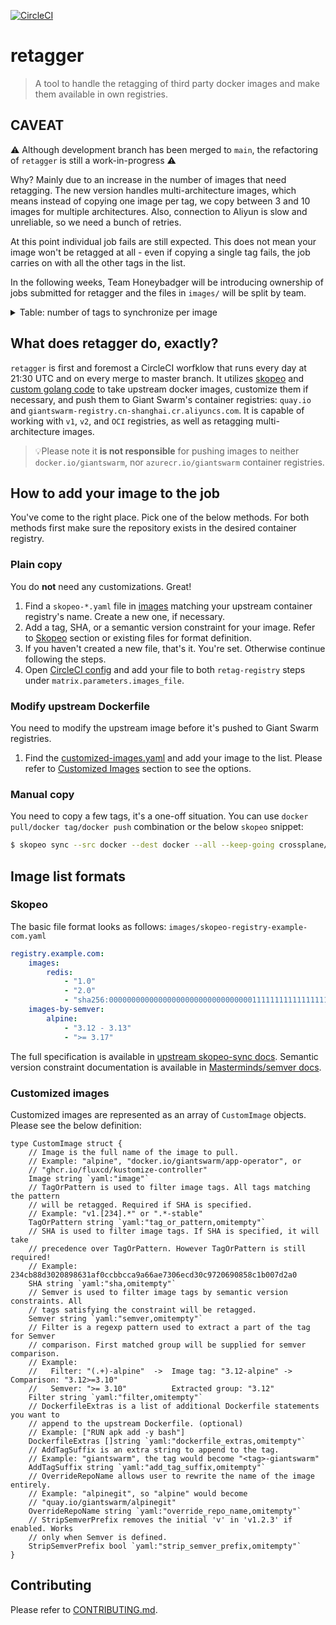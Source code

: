 [![CircleCI](https://circleci.com/gh/giantswarm/retagger.svg?style=shield)](https://circleci.com/gh/giantswarm/retagger)

# retagger

> A tool to handle the retagging of third party docker images and make them
  available in own registries.

## CAVEAT

⚠️ Although development branch has been merged to `main`, the refactoring of
`retagger` is still a work-in-progress ⚠️

Why? Mainly due to an increase in the number of images that need retagging. The
new version handles multi-architecture images, which means instead of copying
one image per tag, we copy between 3 and 10 images for multiple architectures.
Also, connection to Aliyun is slow and unreliable, so we need a bunch of
retries.

At this point individual job fails are still expected. This does not mean your
image won't be retagged at all - even if copying a single tag fails, the job
carries on with all the other tags in the list.

In the following weeks, Team Honeybadger will be introducing ownership of jobs
submitted for retagger and the files in `images/` will be split by team.

<details>

<summary>Table: number of tags to synchronize per image</summary>

Bear in mind, the numbers are **not multiplied** by number of available
architecture variants. The actual numbers are 3x to 10x higher.

- Total: 4080 images
- The percentages **in bold** add up to 50.39% of all images. These are **Top 21
  Positions** taking up over **half** of the retagging time.


| Name                                                             |   Count    | % of total |
|------------------------------------------------------------------|------------|------------|
|grafana/grafana                                                   |     189    | **4.63%**  |
|registry.k8s.io/kube-controller-manager                           |     154    | **3.77%**  |
|registry.k8s.io/kube-proxy                                        |     154    | **3.77%**  |
|bitnami/kubectl                                                   |     152    | **3.73%**  |
|fluent/fluent-bit                                                 |     109    | **2.67%**  |
|registry.k8s.io/kube-apiserver                                    |     107    | **2.62%**  |
|vault                                                             |     103    | **2.52%**  |
|quay.io/argoproj/argocd                                           |     102    | **2.50%**  |
|quay.io/calico/node                                               |      96    | **2.35%**  |
|quay.io/calico/cni                                                |      94    | **2.30%**  |
|quay.io/calico/kube-controllers                                   |      94    | **2.30%**  |
|quay.io/calico/pod2daemon-flexvol                                 |      94    | **2.30%**  |
|alpine                                                            |      93    | **2.28%**  |
|quay.io/calico/typha                                              |      90    | **2.21%**  |
|mcr.microsoft.com/oss/kubernetes/azure-cloud-controller-manager   |      81    | **1.99%**  |
|mcr.microsoft.com/oss/kubernetes/azure-cloud-node-manager         |      81    | **1.99%**  |
|prom/prometheus                                                   |      73    | **1.79%**  |
|registry.k8s.io/hyperkube                                         |      68    | **1.67%**  |
|quay.io/coreos/etcd                                               |      62    | **1.52%**  |
|quay.io/ceph/ceph                                                 |      60    | **1.47%**  |
|quay.io/jetstack/cert-manager-controller                          |      60    |   1.47%    |
|quay.io/jetstack/cert-manager-webhook                             |      60    |   1.47%    |
|quay.io/jetstack/cert-manager-cainjector                          |      57    |   1.40%    |
|kong                                                              |      52    |   1.27%    |
|aquasec/trivy                                                     |      51    |   1.25%    |
|envoyproxy/envoy                                                  |      44    |   1.08%    |
|quay.io/fairwinds/polaris                                         |      42    |   1.03%    |
|registry.k8s.io/cluster-api/cluster-api-controller                |      40    |   0.98%    |
|registry.k8s.io/cluster-api/kubeadm-bootstrap-controller          |      40    |   0.98%    |
|registry.k8s.io/cluster-api/kubeadm-control-plane-controller      |      40    |   0.98%    |
|ghcr.io/prymitive/karma                                           |      39    |   0.96%    |
|quay.io/prometheus-operator/prometheus-config-reloader            |      38    |   0.93%    |
|quay.io/prometheus-operator/prometheus-operator                   |      38    |   0.93%    |
|amazon/aws-efs-csi-driver                                         |      36    |   0.88%    |
|registry.k8s.io/cluster-api-azure/cluster-api-azure-controller    |      36    |   0.88%    |
|quay.io/fairwinds/goldilocks                                      |      31    |   0.76%    |
|aquasec/trivy-operator                                            |      29    |   0.71%    |
|quay.io/jetstack/cert-manager-acmesolver                          |      29    |   0.71%    |
|aquasec/kube-bench                                                |      27    |   0.66%    |
|curlimages/curl                                                   |      26    |   0.64%    |
|k8scloudprovider/openstack-cloud-controller-manager               |      26    |   0.64%    |
|k8scloudprovider/cinder-csi-plugin                                |      25    |   0.61%    |
|registry.k8s.io/dns/k8s-dns-node-cache                            |      25    |   0.61%    |
|grafana/loki                                                      |      24    |   0.59%    |
|grafana/promtail                                                  |      24    |   0.59%    |
|k8scloudprovider/octavia-ingress-controller                       |      24    |   0.59%    |
|openpolicyagent/conftest                                          |      24    |   0.59%    |
|quay.io/thanos/thanos                                             |      24    |   0.59%    |
|velero/velero                                                     |      24    |   0.59%    |
|bash                                                              |      23    |   0.56%    |
|quay.io/cilium/cilium                                             |      22    |   0.54%    |
|quay.io/cilium/hubble-relay                                       |      22    |   0.54%    |
|registry.k8s.io/sig-storage/csi-snapshotter                       |      22    |   0.54%    |
|mcr.microsoft.com/oss/azure/aad-pod-identity/mic                  |      21    |   0.51%    |
|mcr.microsoft.com/oss/azure/aad-pod-identity/nmi                  |      21    |   0.51%    |
|quay.io/jetstack/cert-manager-ctl                                 |      21    |   0.51%    |
|registry.k8s.io/sig-storage/csi-provisioner                       |      21    |   0.51%    |
|kong/kong-gateway                                                 |      20    |   0.49%    |
|aquasec/starboard-operator                                        |      19    |   0.47%    |
|grafana/grafana-image-renderer                                    |      19    |   0.47%    |
|registry.k8s.io/cluster-api-aws/cluster-api-aws-controller        |      19    |   0.47%    |
|cytopia/yamllint                                                  |      18    |   0.44%    |
|eu.gcr.io/k8s-artifacts-prod/autoscaling/cluster-autoscaler       |      18    |   0.44%    |
|mcr.microsoft.com/oss/kubernetes-csi/azuredisk-csi                |      18    |   0.44%    |
|mcr.microsoft.com/oss/kubernetes-csi/azurefile-csi                |      17    |   0.42%    |
|quay.io/cephcsi/cephcsi                                           |      17    |   0.42%    |
|registry.k8s.io/sig-storage/snapshot-controller                   |      17    |   0.42%    |
|busybox                                                           |      16    |   0.39%    |
|grafana/loki-canary                                               |      15    |   0.37%    |
|registry.k8s.io/kube-state-metrics/kube-state-metrics             |      15    |   0.37%    |
|registry.k8s.io/sig-storage/csi-attacher                          |      15    |   0.37%    |
|registry.k8s.io/sig-storage/csi-node-driver-registrar             |      15    |   0.37%    |
|bats/bats                                                         |      14    |   0.34%    |
|quay.io/jacksontj/promxy                                          |      14    |   0.34%    |
|amazon/opendistro-for-elasticsearch                               |      13    |   0.32%    |
|docker.elastic.co/kibana/kibana-oss                               |      13    |   0.32%    |
|ghcr.io/kyverno/policy-reporter-kyverno-plugin                    |      13    |   0.32%    |
|golang                                                            |      13    |   0.32%    |
|registry.k8s.io/descheduler/descheduler                           |      13    |   0.32%    |
|amazon/opendistro-for-elasticsearch-kibana                        |      12    |   0.29%    |
|gcr.io/k8s-staging-cloud-provider-gcp/gcp-compute-persistent-dis  |      12    |   0.29%    |
|prom/pushgateway                                                  |      12    |   0.29%    |
|registry.k8s.io/capi-openstack/capi-openstack-controller          |      12    |   0.29%    |
|registry.k8s.io/sig-storage/csi-resizer                           |      12    |   0.29%    |
|jimmidyson/configmap-reload                                       |      11    |   0.27%    |
|opensearchproject/opensearch                                      |      11    |   0.27%    |
|opensearchproject/opensearch-dashboards                           |      11    |   0.27%    |
|gcr.io/kubebuilder/kube-rbac-proxy                                |      10    |   0.25%    |
|registry.k8s.io/metrics-server/metrics-server                     |      10    |   0.25%    |
|registry.k8s.io/sig-storage/livenessprobe                         |      10    |   0.25%    |
|golang                                                            |       9    |   0.22%    |
|quay.io/prometheus/alertmanager                                   |       9    |   0.22%    |
|registry.k8s.io/coredns/coredns                                   |       9    |   0.22%    |
|registry.k8s.io/pause                                             |       9    |   0.22%    |
|amazon/aws-alb-ingress-controller                                 |       8    |   0.20%    |
|falcosecurity/falcosidekick                                       |       8    |   0.20%    |
|jettech/kube-webhook-certgen                                      |       8    |   0.20%    |
|quay.io/coreos/prometheus-config-reloader                         |       8    |   0.20%    |
|quay.io/coreos/prometheus-operator                                |       8    |   0.20%    |
|registry.k8s.io/addon-resizer                                     |       8    |   0.20%    |
|registry.k8s.io/autoscaling/vpa-admission-controller              |       8    |   0.20%    |
|registry.k8s.io/autoscaling/vpa-recommender                       |       8    |   0.20%    |
|registry.k8s.io/autoscaling/vpa-updater                           |       8    |   0.20%    |
|directxman12/k8s-prometheus-adapter-amd64                         |       7    |   0.17%    |
|falcosecurity/falco-driver-loader                                 |       7    |   0.17%    |
|registry.k8s.io/external-dns/external-dns                         |       7    |   0.17%    |
|crossplane/crossplane                                             |       6    |   0.15%    |
|falcosecurity/falco-exporter                                      |       6    |   0.15%    |
|quay.io/cilium/hubble-ui                                          |       6    |   0.15%    |
|quay.io/cilium/hubble-ui-backend                                  |       6    |   0.15%    |
|quay.io/prometheus/node-exporter                                  |       6    |   0.15%    |
|registry.k8s.io/cluster-api-gcp/cluster-api-gcp-controller        |       6    |   0.15%    |
|registry.k8s.io/etcd                                              |       6    |   0.15%    |
|ealen/echo-server                                                 |       5    |   0.12%    |
|gcr.io/cadvisor/cadvisor                                          |       5    |   0.12%    |
|quay.io/dexidp/dex                                                |       5    |   0.12%    |
|quay.io/oauth2-proxy/oauth2-proxy                                 |       5    |   0.12%    |
|quay.io/open-policy-agent/gatekeeper                              |       5    |   0.12%    |
|quay.io/prometheus/node-exporter                                  |       5    |   0.12%    |
|registry.k8s.io/cluster-proportional-autoscaler-amd64             |       5    |   0.12%    |
|spvest/azure-keyvault-controller                                  |       5    |   0.12%    |
|coredns/coredns                                                   |       4    |   0.10%    |
|falcosecurity/falco                                               |       4    |   0.10%    |
|falcosecurity/falco-no-driver                                     |       4    |   0.10%    |
|omnition/opencensus-collector                                     |       4    |   0.10%    |
|prom/prometheus                                                   |       4    |   0.10%    |
|redis                                                             |       4    |   0.10%    |
|registry.k8s.io/autoscaling/cluster-autoscaler                    |       4    |   0.10%    |
|spvest/azure-keyvault-webhook                                     |       4    |   0.10%    |
|aquasec/scanner                                                   |       3    |   0.07%    |
|ghcr.io/external-secrets/external-secrets                         |       3    |   0.07%    |
|public.ecr.aws/aws-ec2/aws-node-termination-handler               |       3    |   0.07%    |
|python                                                            |       3    |   0.07%    |
|quay.io/uswitch/kiam                                              |       3    |   0.07%    |
|registry.k8s.io/cluster-api-aws/eks-bootstrap-controller          |       3    |   0.07%    |
|registry.k8s.io/cluster-api-aws/eks-controlplane-controller       |       3    |   0.07%    |
|registry.k8s.io/pause-amd64                                       |       3    |   0.07%    |
|alpine                                                            |       2    |   0.05%    |
|amazon/amazon-eks-pod-identity-webhook                            |       2    |   0.05%    |
|gcr.io/google_containers/defaultbackend                           |       2    |   0.05%    |
|ghcr.io/k8snetworkplumbingwg/multus-cni                           |       2    |   0.05%    |
|ghcr.io/kyverno/kyverno                                           |       2    |   0.05%    |
|ghcr.io/kyverno/kyvernopre                                        |       2    |   0.05%    |
|ghcr.io/opsgenie/kubernetes-event-exporter                        |       2    |   0.05%    |
|instrumenta/conftest                                              |       2    |   0.05%    |
|quay.io/giantswarm/amazon-k8s-cni                                 |       2    |   0.05%    |
|zricethezav/gitleaks                                              |       2    |   0.05%    |
|centos                                                            |       1    |   0.02%    |
|cibuilds/github                                                   |       1    |   0.02%    |
|docker                                                            |       1    |   0.02%    |
|docker.elastic.co/elasticsearch/elasticsearch-oss                 |       1    |   0.02%    |
|elasticsearch                                                     |       1    |   0.02%    |
|fluxcd/flux-cli                                                   |       1    |   0.02%    |
|gcr.io/google-containers/startup-script                           |       1    |   0.02%    |
|gcr.io/heptio-images/gangway                                      |       1    |   0.02%    |
|gcr.io/heptio-images/kube-conformance                             |       1    |   0.02%    |
|gcr.io/spark-operator/spark-operator                              |       1    |   0.02%    |
|ghcr.io/inlets/inlets-operator                                    |       1    |   0.02%    |
|ghcr.io/inlets/inlets-pro                                         |       1    |   0.02%    |
|ghcr.io/kyverno/cleanup-controller                                |       1    |   0.02%    |
|ghcr.io/kyverno/policy-reporter                                   |       1    |   0.02%    |
|ghcr.io/kyverno/policy-reporter-ui                                |       1    |   0.02%    |
|goharbor/chartmuseum-photon                                       |       1    |   0.02%    |
|goharbor/clair-photon                                             |       1    |   0.02%    |
|goharbor/harbor-adminserver                                       |       1    |   0.02%    |
|goharbor/harbor-db                                                |       1    |   0.02%    |
|goharbor/harbor-jobservice                                        |       1    |   0.02%    |
|goharbor/harbor-ui                                                |       1    |   0.02%    |
|goharbor/notary-server-photon                                     |       1    |   0.02%    |
|goharbor/notary-signer-photon                                     |       1    |   0.02%    |
|goharbor/registry-photon                                          |       1    |   0.02%    |
|golangci/golangci-lint                                            |       1    |   0.02%    |
|jgsqware/fluentd-loki-plugin                                      |       1    |   0.02%    |
|jimschubert/swagger-codegen-cli                                   |       1    |   0.02%    |
|jollinshead/journald-cloudwatch-logs                              |       1    |   0.02%    |
|justwatch/elasticsearch_exporter                                  |       1    |   0.02%    |
|k8spin/loki-multi-tenant-proxy                                    |       1    |   0.02%    |
|koalaman/shellcheck-alpine                                        |       1    |   0.02%    |
|looztra/kubesplit                                                 |       1    |   0.02%    |
|madnight/alpine-wkhtmltopdf-builder                               |       1    |   0.02%    |
|mcr.microsoft.com/azuremonitor/containerinsights/ciprod           |       1    |   0.02%    |
|mintel/dex-k8s-authenticator                                      |       1    |   0.02%    |
|nginx                                                             |       1    |   0.02%    |
|nginxinc/nginx-unprivileged                                       |       1    |   0.02%    |
|ns1labs/flame                                                     |       1    |   0.02%    |
|peaceiris/hugo                                                    |       1    |   0.02%    |
|prom/cloudwatch-exporter                                          |       1    |   0.02%    |
|quay.io/cilium/cilium-etcd-operator                               |       1    |   0.02%    |
|quay.io/coreos/configmap-reload                                   |       1    |   0.02%    |
|quay.io/coreos/etcd-operator                                      |       1    |   0.02%    |
|quay.io/coreos/flannel                                            |       1    |   0.02%    |
|quay.io/coreos/prometheus-operator                                |       1    |   0.02%    |
|quay.io/giantswarm/docker-strongswan                              |       1    |   0.02%    |
|quay.io/giantswarm/k8s-api-healthz                                |       1    |   0.02%    |
|quay.io/giantswarm/k8s-setup-network-environment                  |       1    |   0.02%    |
|quay.io/google-cloud-tools/kube-eagle                             |       1    |   0.02%    |
|quay.io/jetstack/cert-manager-ingress-shim                        |       1    |   0.02%    |
|quay.io/prometheus/haproxy-exporter                               |       1    |   0.02%    |
|quay.io/pusher/oauth2_proxy                                       |       1    |   0.02%    |
|squareup/ghostunnel                                               |       1    |   0.02%    |
|toniblyx/prowler                                                  |       1    |   0.02%    |
|weaveworks/watch                                                  |       1    |   0.02%    |

</details>


## What does retagger do, exactly?

`retagger` is first and foremost a CircleCI worfklow that runs every day at 21:30
UTC and on every merge to master branch. It utilizes [skopeo][skopeo] and
[custom golang code](main.go) to take upstream docker images, customize them if
necessary, and push them to Giant Swarm's container registries: `quay.io` and
`giantswarm-registry.cn-shanghai.cr.aliyuncs.com`. It is capable of working
with `v1`, `v2`, and `OCI` registries, as well as retagging multi-architecture
images.

> 💡Please note it **is not responsible** for pushing images to neither
`docker.io/giantswarm`, nor `azurecr.io/giantswarm` container registries.

## How to add your image to the job

You've come to the right place. Pick one of the below methods. For both methods first make sure
the repository exists in the desired container registry.

### Plain copy

You do **not** need any customizations. Great!
1. Find a `skopeo-*.yaml` file in [images](images/) matching your upstream
   container registry's name. Create a new one, if necessary.
2. Add a tag, SHA, or a semantic version constraint for your image. Refer to
   [Skopeo](#skopeo) section or existing files for format definition.
3. If you haven't created a new file, that's it. You're set. Otherwise continue
   following the steps.
4. Open [CircleCI config][ciconf] and add your file to both `retag-registry`
   steps under `matrix.parameters.images_file`.

### Modify upstream Dockerfile

You need to modify the upstream image before it's pushed to Giant Swarm registries.
1. Find the [customized-images.yaml][custom] and add your image to the list.
   Please refer to [Customized Images](#customized-images) section to see the
   options.

### Manual copy

You need to copy a few tags, it's a one-off situation. You can use `docker
pull/docker tag/docker push` combination or the below `skopeo` snippet:

```bash
$ skopeo sync --src docker --dest docker --all --keep-going crossplane/crossplane:v1.11.0 docker.io/giantswarm/
```

## Image list formats

### Skopeo

The basic file format looks as follows:
`images/skopeo-registry-example-com.yaml`
```yaml
registry.example.com:
    images:
        redis:
            - "1.0"
            - "2.0"
            - "sha256:0000000000000000000000000000000011111111111111111111111111111111"
    images-by-semver:
        alpine:
            - "3.12 - 3.13"
            - ">= 3.17"
```

The full specification is available in [upstream skopeo-sync docs][skopeo-sync
docs]. Semantic version constraint documentation is available in
[Masterminds/semver docs][masterminds docs].

### Customized images

Customized images are represented as an array of `CustomImage` objects. Please
see the below definition:

```golang
type CustomImage struct {
	// Image is the full name of the image to pull.
	// Example: "alpine", "docker.io/giantswarm/app-operator", or
	// "ghcr.io/fluxcd/kustomize-controller"
	Image string `yaml:"image"`
	// TagOrPattern is used to filter image tags. All tags matching the pattern
	// will be retagged. Required if SHA is specified.
	// Example: "v1.[234].*" or ".*-stable"
	TagOrPattern string `yaml:"tag_or_pattern,omitempty"`
	// SHA is used to filter image tags. If SHA is specified, it will take
	// precedence over TagOrPattern. However TagOrPattern is still required!
	// Example: 234cb88d3020898631af0ccbbcca9a66ae7306ecd30c9720690858c1b007d2a0
	SHA string `yaml:"sha,omitempty"`
	// Semver is used to filter image tags by semantic version constraints. All
	// tags satisfying the constraint will be retagged.
	Semver string `yaml:"semver,omitempty"`
	// Filter is a regexp pattern used to extract a part of the tag for Semver
	// comparison. First matched group will be supplied for semver comparison.
	// Example:
	//   Filter: "(.+)-alpine"  ->  Image tag: "3.12-alpine" -> Comparison: "3.12>=3.10"
	//   Semver: ">= 3.10"          Extracted group: "3.12"
	Filter string `yaml:"filter,omitempty"`
	// DockerfileExtras is a list of additional Dockerfile statements you want to
	// append to the upstream Dockerfile. (optional)
	// Example: ["RUN apk add -y bash"]
	DockerfileExtras []string `yaml:"dockerfile_extras,omitempty"`
	// AddTagSuffix is an extra string to append to the tag.
	// Example: "giantswarm", the tag would become "<tag>-giantswarm"
	AddTagSuffix string `yaml:"add_tag_suffix,omitempty"`
	// OverrideRepoName allows user to rewrite the name of the image entirely.
	// Example: "alpinegit", so "alpine" would become
	// "quay.io/giantswarm/alpinegit"
	OverrideRepoName string `yaml:"override_repo_name,omitempty"`
	// StripSemverPrefix removes the initial 'v' in 'v1.2.3' if enabled. Works
	// only when Semver is defined.
	StripSemverPrefix bool `yaml:"strip_semver_prefix,omitempty"`
}
```

## Contributing

Please refer to [CONTRIBUTING.md](CONTRIBUTING.md).

[skopeo]: https://github.com/containers/skopeo
[skopeo-sync docs]: https://github.com/kubasobon/skopeo/blob/semver/docs/skopeo-sync.1.md#yaml-file-content-used-source-for---src-yaml
[masterminds docs]: https://github.com/Masterminds/semver/tree/v3.2.0#basic-comparisons

[ciconf]: .circleci/config.yml
[custom]: images/customized-images.yaml
